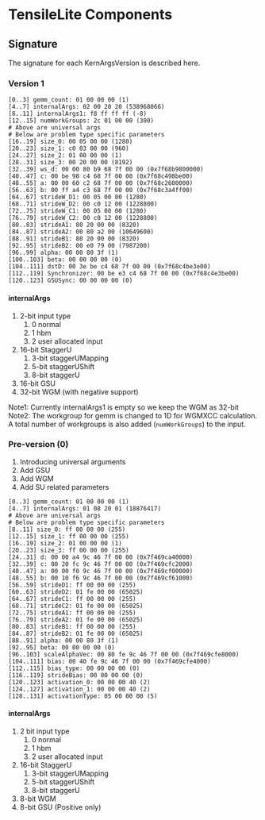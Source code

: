 # TensileLite Components

## Signature

The signature for each KernArgsVersion is described here.

### Version 1

```
[0..3] gemm_count: 01 00 00 00 (1)
[4..7] internalArgs: 02 00 20 20 (538968066)
[8..11] internalArgs1: f8 ff ff ff (-8)
[12..15] numWorkGroups: 2c 01 00 00 (300)
# Above are universal args
# Below are problem type specific parameters
[16..19] size_0: 00 05 00 00 (1280)
[20..23] size_1: c0 03 00 00 (960)
[24..27] size_2: 01 00 00 00 (1)
[28..31] size_3: 00 20 00 00 (8192)
[32..39] ws_d: 00 00 80 b9 68 7f 00 00 (0x7f68b9800000)
[40..47] c: 00 be 98 c4 68 7f 00 00 (0x7f68c498be00)
[48..55] a: 00 00 60 c2 68 7f 00 00 (0x7f68c2600000)
[56..63] b: 00 ff a4 c3 68 7f 00 00 (0x7f68c3a4ff00)
[64..67] strideW_D1: 00 05 00 00 (1280)
[68..71] strideW_D2: 00 c0 12 00 (1228800)
[72..75] strideW_C1: 00 05 00 00 (1280)
[76..79] strideW_C2: 00 c0 12 00 (1228800)
[80..83] strideA1: 80 20 00 00 (8320)
[84..87] strideA2: 00 80 a2 00 (10649600)
[88..91] strideB1: 80 20 00 00 (8320)
[92..95] strideB2: 00 e0 79 00 (7987200)
[96..99] alpha: 00 00 80 3f (1)
[100..103] beta: 00 00 00 00 (0)
[104..111] dstD: 00 3e be c4 68 7f 00 00 (0x7f68c4be3e00)
[112..119] Synchronizer: 00 be e3 c4 68 7f 00 00 (0x7f68c4e3be00)
[120..123] GSUSync: 00 00 00 00 (0)
```
#### internalArgs

1. 2-bit input type
   1. 0 normal
   2. 1 hbm
   3. 2 user allocated input
2. 16-bit StaggerU
   1. 3-bit staggerUMapping
   2. 5-bit staggerUShift
   3. 8-bit staggerU
3. 16-bit GSU
4. 32-bit WGM (with negative support)

Note1: Currently internalArgs1 is empty so we keep the WGM as 32-bit
Note2: The workgroup for gemm is changed to 1D for WGMXCC calculation. A total number of workgroups is also added (``numWorkGroups``) to the input.

### Pre-version (0)

1. Introducing universal arguments
2. Add GSU
3. Add WGM
4. Add SU related parameters

```
[0..3] gemm_count: 01 00 00 00 (1)
[4..7] internalArgs: 01 08 20 01 (18876417)
# Above are universal args
# Below are problem type specific parameters
[8..11] size_0: ff 00 00 00 (255)
[12..15] size_1: ff 00 00 00 (255)
[16..19] size_2: 01 00 00 00 (1)
[20..23] size_3: ff 00 00 00 (255)
[24..31] d: 00 00 a4 9c 46 7f 00 00 (0x7f469ca40000)
[32..39] c: 00 20 fc 9c 46 7f 00 00 (0x7f469cfc2000)
[40..47] a: 00 00 f0 9c 46 7f 00 00 (0x7f469cf00000)
[48..55] b: 00 10 f6 9c 46 7f 00 00 (0x7f469cf61000)
[56..59] strideD1: ff 00 00 00 (255)
[60..63] strideD2: 01 fe 00 00 (65025)
[64..67] strideC1: ff 00 00 00 (255)
[68..71] strideC2: 01 fe 00 00 (65025)
[72..75] strideA1: ff 00 00 00 (255)
[76..79] strideA2: 01 fe 00 00 (65025)
[80..83] strideB1: ff 00 00 00 (255)
[84..87] strideB2: 01 fe 00 00 (65025)
[88..91] alpha: 00 00 80 3f (1)
[92..95] beta: 00 00 00 00 (0)
[96..103] scaleAlphaVec: 00 80 fe 9c 46 7f 00 00 (0x7f469cfe8000)
[104..111] bias: 00 40 fe 9c 46 7f 00 00 (0x7f469cfe4000)
[112..115] bias_type: 00 00 00 00 (0)
[116..119] strideBias: 00 00 00 00 (0)
[120..123] activation_0: 00 00 00 40 (2)
[124..127] activation_1: 00 00 00 40 (2)
[128..131] activationType: 05 00 00 00 (5)
```

#### internalArgs

1. 2 bit input type
   1. 0 normal
   2. 1 hbm
   3. 2 user allocated input
2. 16-bit StaggerU
   1. 3-bit staggerUMapping
   2. 5-bit staggerUShift
   3. 8-bit staggerU
3. 8-bit WGM
4. 8-bit GSU (Positive only)